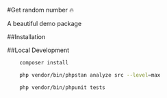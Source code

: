 #Get random number 🔥

A beautiful demo package

##Installation

##Local Development

```bash
    composer install
```

```bash
    php vendor/bin/phpstan analyze src --level=max
```

```bash
    php vendor/bin/phpunit tests
```